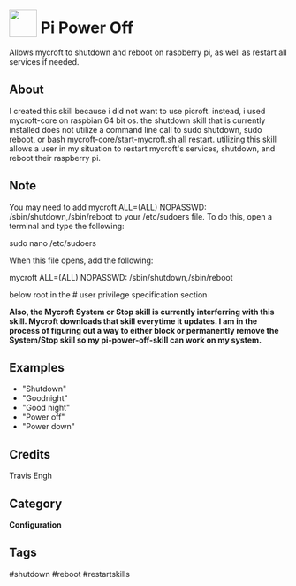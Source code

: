 # <img src="https://raw.githack.com/FortAwesome/Font-Awesome/master/svgs/solid/bug.svg" card_color="22A7F0" width="50" height="50" style="vertical-align:bottom"/> Pi Power Off
Allows mycroft to shutdown and reboot on raspberry pi, as well as restart all services if needed.

## About
I created this skill because i did not want to use picroft. instead, i used mycroft-core on raspbian 64 bit os. the shutdown skill that is currently installed does not utilize a command line call to sudo shutdown, sudo reboot, or bash mycroft-core/start-mycroft.sh all restart. utilizing this skill allows a user in my situation to restart mycroft's services, shutdown, and reboot their raspberry pi.

## Note
You may need to add mycroft ALL=(ALL) NOPASSWD: /sbin/shutdown,/sbin/reboot to your /etc/sudoers file. To do this, open a terminal and type the following:

sudo nano /etc/sudoers

When this file opens, add the following:

mycroft ALL=(ALL) NOPASSWD: /sbin/shutdown,/sbin/reboot 

below root in the # user privilege specification section

**Also, the Mycroft System or Stop skill is currently interferring with this skill. Mycroft downloads that skill everytime it updates. I am in the process of figuring out a way to either block or permanently remove the System/Stop skill so my pi-power-off-skill can work on my system.**

## Examples
* "Shutdown"
* "Goodnight"
* "Good night"
* "Power off"
* "Power down"

## Credits
Travis Engh

## Category
**Configuration**

## Tags
#shutdown
#reboot
#restartskills

